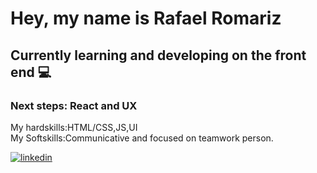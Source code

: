 
# Hey, my name is Rafael Romariz 


## 	Currently learning and developing on the front end 💻
### Next steps: React and UX
My hardskills:HTML/CSS,JS,UI      
My Softskills:Communicative and focused on teamwork person.

[![linkedin](https://img.shields.io/badge/linkedin-0A66C2?style=for-the-badge&logo=linkedin&logoColor=white)](https://www.linkedin.com/in/rafael-romariz-b2b45322b/)



